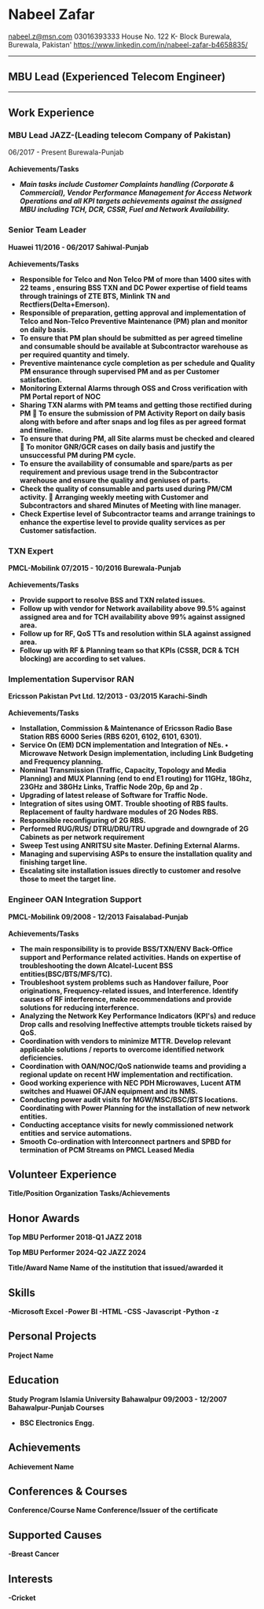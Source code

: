 # Nabeel Zafar


nabeel.z@msn.com
03016393333
House No. 122 K- Block Burewala, Burewala, Pakistan'
https://www.linkedin.com/in/nabeel-zafar-b4658835/



------------------------
## MBU Lead (Experienced Telecom Engineer)

------------------------

Work Experience
------------------------
### __MBU Lead JAZZ__-(Leading telecom Company of Pakistan)
06/2017 - Present
Burewala-Punjab <Br/>
<Br/>
<b>Achievements/Tasks<b/>
- <!--StartFragment--> <i>Main tasks include Customer Complaints handling (Corporate &amp; Commercial), Vendor Performance Management for Access Network Operations and all KPI targets achievements against the assigned MBU including TCH, DCR, CSSR, Fuel and Network Availability.</i> <!--EndFragment--> 



### __Senior Team Leader__
Huawei
11/2016 - 06/2017
Sahiwal-Punjab <Br/>
<Br/>
<b>Achievements/Tasks<b/>
- <!--StartFragment-->  Responsible for Telco and Non Telco PM of more than 1400 sites with 22 teams , ensuring BSS TXN and DC Power expertise of field teams through trainings of ZTE BTS, Minlink TN and Rectfiers(Delta+Emerson).<!--EndFragment--> 
- <!--StartFragment-->  Responsible of preparation, getting approval and implementation of Telco and Non-Telco Preventive Maintenance (PM) plan and monitor on daily basis. <!--EndFragment--> 
- To ensure that PM plan should be submitted as per agreed timeline and consumable should be available at Subcontractor warehouse as per required quantity and timely. <!--EndFragment--> 
- Preventive maintenance cycle completion as per schedule and Quality PM ensurance through supervised PM and as per Customer satisfaction.  <!--EndFragment--> 
- Monitoring External Alarms through OSS and Cross verification with PM Portal report of NOC <!--EndFragment--> 
- Sharing TXN alarms with PM teams and getting those rectified during PM  To ensure the submission of PM Activity Report on daily basis along with before and after snaps and log files as per agreed format and timeline. <!--EndFragment--> 
- To ensure that during PM, all Site alarms must be checked and cleared  To monitor GNR/GCR cases on daily basis and justify the unsuccessful PM during PM cycle.  <!--EndFragment--> 
- To ensure the availability of consumable and spare/parts as per requirement and previous usage trend in the Subcontractor warehouse and ensure the quality and geniuses of parts. <!--EndFragment--> 
- Check the quality of consumable and parts used during PM/CM activity.  Arranging weekly meeting with Customer and Subcontractors and shared Minutes of Meeting with line manager.  <!--EndFragment--> 
- Check Expertise level of Subcontractor teams and arrange trainings to enhance the expertise level to provide quality services as per Customer satisfaction. <!--EndFragment--> 



### __TXN Expert__
PMCL-Mobilink
07/2015 - 10/2016
Burewala-Punjab<Br/><Br/>
<b>Achievements/Tasks<b/>
- Provide support to resolve BSS and TXN related issues. <!--EndFragment--> 
- <!--StartFragment--> Follow up with vendor for Network availability above 99.5% against assigned area and for TCH availability above 99% against assigned area.  <!--EndFragment--> 
- Follow up for RF, QoS TTs and resolution within SLA against assigned area. <!--EndFragment--> 
- Follow up with RF &amp; Planning team so that KPIs (CSSR, DCR &amp; TCH blocking) are according to set values. <!--EndFragment--> 



### __Implementation Supervisor RAN__
Ericsson Pakistan Pvt Ltd.
12/2013 - 03/2015
Karachi-Sindh<Br/><Br/>
<b>Achievements/Tasks<b/>
- <!--StartFragment-->  Installation, Commission &amp; Maintenance of Ericsson Radio Base Station RBS 6000 Series (RBS 6201, 6102, 6101, 6301). <!--EndFragment--> 
- Service On (EM) DCN implementation and Integration of NEs. • Microwave Network Design implementation, including Link Budgeting and Frequency planning. <!--EndFragment--> 
- Nominal Transmission (Traffic, Capacity, Topology and Media Planning) and MUX Planning (end to end E1 routing) for 11GHz, 18Ghz, 23GHz and 38GHz Links, Traffic Node 20p, 6p and 2p .<!--EndFragment--> 
- Upgrading of latest release of Software for Traffic Node.  <!--EndFragment--> 
- Integration of sites using OMT. Trouble shooting of RBS faults. Replacement of faulty hardware modules of 2G Nodes RBS. <!--EndFragment--> 
- Responsible reconfiguring of 2G RBS. <!--EndFragment--> 
- Performed RUG/RUS/ DTRU/DRU/TRU upgrade and downgrade of 2G Cabinets as per network requirement <!--EndFragment--> 
- Sweep Test using ANRITSU site Master. Defining External Alarms. <!--EndFragment--> 
- Managing and supervising ASPs to ensure the installation quality and finishing target line. <!--EndFragment--> 
- Escalating site installation issues directly to customer and resolve those to meet the target line. <!--EndFragment--> 



### __Engineer OAN Integration Support__
PMCL-Mobilink
09/2008 - 12/2013
Faisalabad-Punjab<Br/><Br/>
<b>Achievements/Tasks<b/>
- <!--StartFragment--> The main responsibility is to provide BSS/TXN/ENV Back-Office support and Performance related activities. Hands on expertise of troubleshooting the down Alcatel-Lucent BSS entities(BSC/BTS/MFS/TC).<!--EndFragment--> 
- <!--StartFragment--> Troubleshoot system problems such as Handover failure, Poor originations, Frequency-related issues, and Interference. Identify causes of RF interference, make recommendations and provide solutions for reducing interference. <!--EndFragment--> 
- <!--StartFragment--> Analyzing the Network Key Performance Indicators (KPI's) and reduce Drop calls and resolving Ineffective attempts trouble tickets raised by QoS.  <!--EndFragment--> 
- <!--StartFragment--> Coordination with vendors to minimize MTTR. Develop relevant applicable solutions / reports to overcome identified network deficiencies. <!--EndFragment--> 
- Coordination with OAN/NOC/QoS nationwide teams and providing a regional update on recent HW implementation and rectification. <!--EndFragment--> 
- Good working experience with NEC PDH Microwaves, Lucent ATM switches and Huawei OFJAN equipment and its NMS. <!--EndFragment--> 
- <!--StartFragment--> Conducting power audit visits for MGW/MSC/BSC/BTS locations. Coordinating with Power Planning for the installation of new network entities. <!--EndFragment--> 
- <!--StartFragment-->  Conducting acceptance visits for newly commissioned network entities and service automations.  <!--EndFragment--> 
- Smooth Co-ordination with Interconnect partners and SPBD for termination of PCM Streams on PMCL Leased Media <!--EndFragment--> 






Volunteer Experience
------------------------
Title/Position
Organization
Tasks/Achievements






Honor Awards
------------------------
Top MBU Performer 2018-Q1
JAZZ
2018


Top MBU Performer 2024-Q2
JAZZ
2024


Title/Award Name
Name of the institution that issued/awarded it





Skills
------------------------
-Microsoft Excel
-Power BI
-HTML
-CSS
-Javascript
-Python
-z



Personal Projects
------------------------
Project Name





Education
------------------------
Study Program
Islamia University Bahawalpur
09/2003 - 12/2007
Bahawalpur-Punjab
Courses
- BSC Electronics Engg. 





Achievements
------------------------
Achievement Name





Conferences & Courses
------------------------
Conference/Course Name
Conference/Issuer of the certificate





Supported Causes
------------------------
-Breast Cancer



Interests
------------------------
-Cricket
